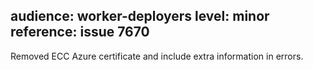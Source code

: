 audience: worker-deployers
level: minor
reference: issue 7670
---

Removed ECC Azure certificate and include extra information in errors.
